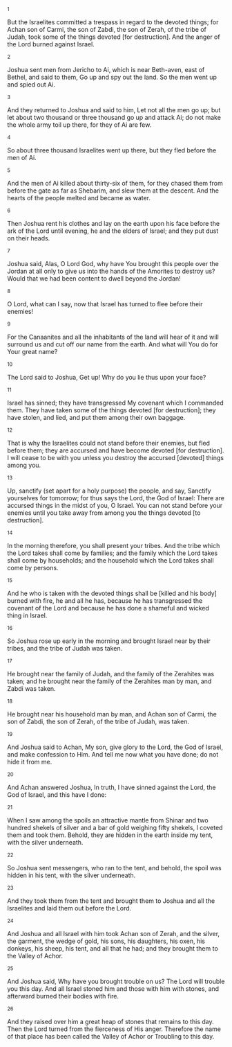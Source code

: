 <sup>1</sup> 

But the Israelites committed a trespass in regard to the devoted things; for Achan son of Carmi, the son of Zabdi, the son of Zerah, of the tribe of Judah, took some of the things devoted [for destruction]. And the anger of the Lord burned against Israel. 

<sup>2</sup> 

Joshua sent men from Jericho to Ai, which is near Beth-aven, east of Bethel, and said to them, Go up and spy out the land. So the men went up and spied out Ai. 

<sup>3</sup> 

And they returned to Joshua and said to him, Let not all the men go up; but let about two thousand or three thousand go up and attack Ai; do not make the whole army toil up there, for they of Ai are few. 

<sup>4</sup> 

So about three thousand Israelites went up there, but they fled before the men of Ai. 

<sup>5</sup> 

And the men of Ai killed about thirty-six of them, for they chased them from before the gate as far as Shebarim, and slew them at the descent. And the hearts of the people melted and became as water. 

<sup>6</sup> 

Then Joshua rent his clothes and lay on the earth upon his face before the ark of the Lord until evening, he and the elders of Israel; and they put dust on their heads. 

<sup>7</sup> 

Joshua said, Alas, O Lord God, why have You brought this people over the Jordan at all only to give us into the hands of the Amorites to destroy us? Would that we had been content to dwell beyond the Jordan! 

<sup>8</sup> 

O Lord, what can I say, now that Israel has turned to flee before their enemies! 

<sup>9</sup> 

For the Canaanites and all the inhabitants of the land will hear of it and will surround us and cut off our name from the earth. And what will You do for Your great name? 

<sup>10</sup> 

The Lord said to Joshua, Get up! Why do you lie thus upon your face? 

<sup>11</sup> 

Israel has sinned; they have transgressed My covenant which I commanded them. They have taken some of the things devoted [for destruction]; they have stolen, and lied, and put them among their own baggage. 

<sup>12</sup> 

That is why the Israelites could not stand before their enemies, but fled before them; they are accursed and have become devoted [for destruction]. I will cease to be with you unless you destroy the accursed [devoted] things among you. 

<sup>13</sup> 

Up, sanctify (set apart for a holy purpose) the people, and say, Sanctify yourselves for tomorrow; for thus says the Lord, the God of Israel: There are accursed things in the midst of you, O Israel. You can not stand before your enemies until you take away from among you the things devoted [to destruction]. 

<sup>14</sup> 

In the morning therefore, you shall present your tribes. And the tribe which the Lord takes shall come by families; and the family which the Lord takes shall come by households; and the household which the Lord takes shall come by persons. 

<sup>15</sup> 

And he who is taken with the devoted things shall be [killed and his body] burned with fire, he and all he has, because he has transgressed the covenant of the Lord and because he has done a shameful and wicked thing in Israel. 

<sup>16</sup> 

So Joshua rose up early in the morning and brought Israel near by their tribes, and the tribe of Judah was taken. 

<sup>17</sup> 

He brought near the family of Judah, and the family of the Zerahites was taken; and he brought near the family of the Zerahites man by man, and Zabdi was taken. 

<sup>18</sup> 

He brought near his household man by man, and Achan son of Carmi, the son of Zabdi, the son of Zerah, of the tribe of Judah, was taken. 

<sup>19</sup> 

And Joshua said to Achan, My son, give glory to the Lord, the God of Israel, and make confession to Him. And tell me now what you have done; do not hide it from me. 

<sup>20</sup> 

And Achan answered Joshua, In truth, I have sinned against the Lord, the God of Israel, and this have I done: 

<sup>21</sup> 

When I saw among the spoils an attractive mantle from Shinar and two hundred shekels of silver and a bar of gold weighing fifty shekels, I coveted them and took them. Behold, they are hidden in the earth inside my tent, with the silver underneath. 

<sup>22</sup> 

So Joshua sent messengers, who ran to the tent, and behold, the spoil was hidden in his tent, with the silver underneath. 

<sup>23</sup> 

And they took them from the tent and brought them to Joshua and all the Israelites and laid them out before the Lord. 

<sup>24</sup> 

And Joshua and all Israel with him took Achan son of Zerah, and the silver, the garment, the wedge of gold, his sons, his daughters, his oxen, his donkeys, his sheep, his tent, and all that he had; and they brought them to the Valley of Achor. 

<sup>25</sup> 

And Joshua said, Why have you brought trouble on us? The Lord will trouble you this day. And all Israel stoned him and those with him with stones, and afterward burned their bodies with fire. 

<sup>26</sup> 

And they raised over him a great heap of stones that remains to this day. Then the Lord turned from the fierceness of His anger. Therefore the name of that place has been called the Valley of Achor or Troubling to this day.